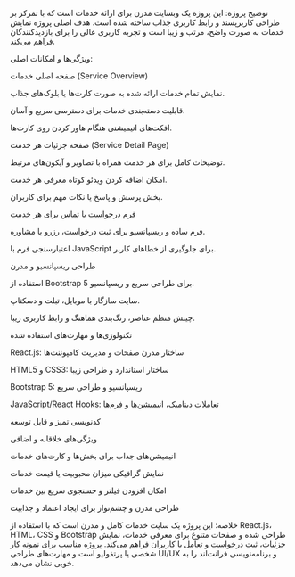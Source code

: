 توضیح پروژه:
این پروژه یک وبسایت مدرن برای ارائه خدمات است که با تمرکز بر طراحی کاربرپسند و رابط کاربری جذاب ساخته شده است. هدف اصلی پروژه نمایش خدمات به صورت واضح، مرتب و زیبا است و تجربه کاربری عالی را برای بازدیدکنندگان فراهم می‌کند.

ویژگی‌ها و امکانات اصلی:

صفحه اصلی خدمات (Service Overview)

نمایش تمام خدمات ارائه شده به صورت کارت‌ها یا بلوک‌های جذاب.

قابلیت دسته‌بندی خدمات برای دسترسی سریع و آسان.

افکت‌های انیمیشنی هنگام هاور کردن روی کارت‌ها.

صفحه جزئیات هر خدمت (Service Detail Page)

توضیحات کامل برای هر خدمت همراه با تصاویر و آیکون‌های مرتبط.

امکان اضافه کردن ویدئو کوتاه معرفی هر خدمت.

بخش پرسش و پاسخ یا نکات مهم برای کاربران.

فرم درخواست یا تماس برای هر خدمت

فرم ساده و ریسپانسیو برای ثبت درخواست، رزرو یا مشاوره.

اعتبارسنجی فرم با JavaScript برای جلوگیری از خطاهای کاربر.

طراحی ریسپانسیو و مدرن

استفاده از Bootstrap 5 برای طراحی سریع و ریسپانسیو.

سایت سازگار با موبایل، تبلت و دسکتاپ.

چینش منظم عناصر، رنگ‌بندی هماهنگ و رابط کاربری زیبا.

تکنولوژی‌ها و مهارت‌های استفاده شده

React.js: ساختار مدرن صفحات و مدیریت کامپوننت‌ها

HTML5 و CSS3: ساختار استاندارد و طراحی زیبا

Bootstrap 5: ریسپانسیو و طراحی سریع

JavaScript/React Hooks: تعاملات دینامیک، انیمیشن‌ها و فرم‌ها

کدنویسی تمیز و قابل توسعه

ویژگی‌های خلاقانه و اضافی

انیمیشن‌های جذاب برای بخش‌ها و کارت‌های خدمات

نمایش گرافیکی میزان محبوبیت یا قیمت خدمات

امکان افزودن فیلتر و جستجوی سریع بین خدمات

طراحی مدرن و چشم‌نواز برای ایجاد اعتماد و جذابیت

خلاصه:
این پروژه یک سایت خدمات کامل و مدرن است که با استفاده از React.js، HTML، CSS و Bootstrap طراحی شده و صفحات متنوع برای معرفی خدمات، نمایش جزئیات، ثبت درخواست و تعامل با کاربران فراهم می‌کند. پروژه مناسب برای نمونه کار شخصی یا پرتفولیو است و مهارت‌های طراحی UI/UX و برنامه‌نویسی فرانت‌اند را به خوبی نشان می‌دهد.
